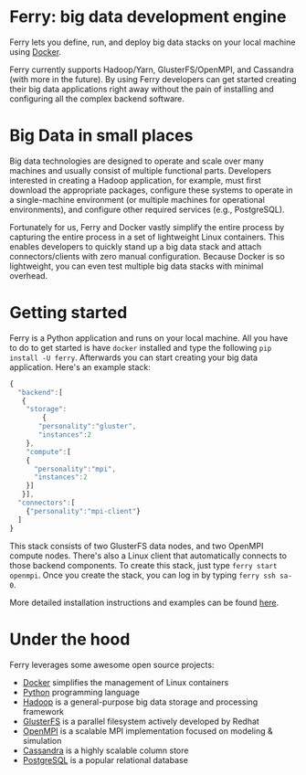 Ferry: big data development engine
====================================

Ferry lets you define, run, and deploy big data stacks on your local machine using [Docker](https://www.docker.io).

Ferry currently supports Hadoop/Yarn, GlusterFS/OpenMPI, and Cassandra (with more in the future). 
By using Ferry developers can get started creating their big data applications right away without
the pain of installing and configuring all the complex backend software.

Big Data in small places
========================

Big data technologies are designed to operate and scale over many machines and usually consist
of multiple functional parts. Developers interested in creating a 
Hadoop application, for example, must first download the appropriate packages, configure these
systems to operate in a single-machine environment (or multiple machines for operational environments), 
and configure other required services (e.g., PostgreSQL). 

Fortunately for us, Ferry and Docker vastly simplify the entire process by capturing the entire process
in a set of lightweight Linux containers. This enables developers to quickly stand up a big data stack and 
attach connectors/clients with zero manual configuration. Because Docker is so lightweight, you can even test 
multiple big data stacks with minimal overhead. 

Getting started
===============

Ferry is a Python application and runs on your local machine. All you have to do to get started is have
`docker` installed and type the following `pip install -U ferry`. Afterwards you can start creating
your big data application. Here's an example stack:

```javascript
{
  "backend":[
   {
    "storage":
        {
  	   "personality":"gluster",
  	   "instances":2
	},
    "compute":[
	{
	  "personality":"mpi",
	  "instances":2
	}]
   }],
  "connectors":[
	{"personality":"mpi-client"}
  ]
}
```

This stack consists of two GlusterFS data nodes, and two OpenMPI compute nodes. There's also a Linux
client that automatically connects to those backend components. To create this stack, just type
`ferry start openmpi`. Once you create the stack, you can log in by typing `ferry ssh sa-0`. 

More detailed installation instructions and examples can be found [here](http://ferry.opencore.io). 

Under the hood
==============

Ferry leverages some awesome open source projects:

* [Docker](https://www.docker.io) simplifies the management of Linux containers
* [Python](http://www.python.org) programming language
* [Hadoop](http://hadoop.apache.org) is a general-purpose big data storage and processing framework
* [GlusterFS](http://www.gluster.org) is a parallel filesystem actively developed by Redhat
* [OpenMPI](http://www.open-mpi.org) is a scalable MPI implementation focused on modeling & simulation
* [Cassandra](http://cassandra.apache.org) is a highly scalable column store
* [PostgreSQL](http://postgresql.org) is a popular relational database
